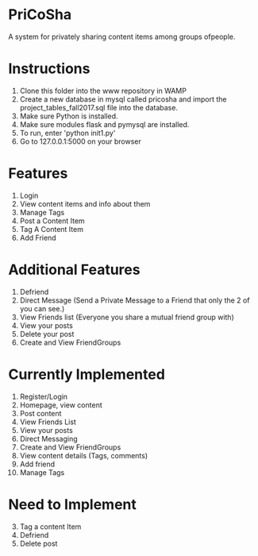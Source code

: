 # PriCoSha
A system​ ​for​ ​privately​ ​sharing​ ​content​ ​items among​ ​groups​ ​of​ ​people.

# Instructions
1. Clone this folder into the www repository in WAMP
2. Create a new database in mysql called pricosha and import the project_tables_fall2017.sql file into the database. 
3. Make sure Python is installed.
4. Make sure modules flask and pymysql are installed.
5. To run, enter 'python init1.py'
6. Go to 127.0.0.1:5000 on your browser


# Features
1. Login
2. View​​ ​​content​​ ​​items​​ ​​and​​ ​​info​​ ​​about​​ ​​them
3. Manage Tags
4. Post a Content Item
5. Tag A Content Item
6. Add Friend

# Additional Features
1. Defriend
2. Direct Message (Send a Private Message to a Friend that only the 2 of you can see.)
3. View Friends list (Everyone you share a mutual friend group with)
4. View your posts
5. Delete your post
6. Create and View FriendGroups

# Currently Implemented
1. Register/Login
2. Homepage, view content
3. Post content
4. View Friends List
5. View your posts
6. Direct Messaging
7. Create and View FriendGroups
8. View content details (Tags, comments)
9. Add friend
10. Manage Tags

# Need to Implement
3. Tag a content Item
5. Defriend
6. Delete post
